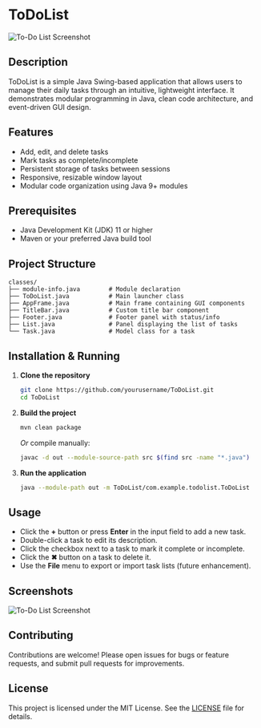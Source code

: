 # ToDoList

![To-Do List Screenshot](To_Do_List_screenshot.png)

## Description

ToDoList is a simple Java Swing-based application that allows users to manage their daily tasks through an intuitive, lightweight interface. It demonstrates modular programming in Java, clean code architecture, and event-driven GUI design.

## Features

* Add, edit, and delete tasks
* Mark tasks as complete/incomplete
* Persistent storage of tasks between sessions
* Responsive, resizable window layout
* Modular code organization using Java 9+ modules

## Prerequisites

* Java Development Kit (JDK) 11 or higher
* Maven or your preferred Java build tool

## Project Structure

```
classes/
├── module-info.java        # Module declaration
├── ToDoList.java           # Main launcher class
├── AppFrame.java           # Main frame containing GUI components
├── TitleBar.java           # Custom title bar component
├── Footer.java             # Footer panel with status/info
├── List.java               # Panel displaying the list of tasks
└── Task.java               # Model class for a task
```

## Installation & Running

1. **Clone the repository**

   ```bash
   git clone https://github.com/yourusername/ToDoList.git
   cd ToDoList
   ```

2. **Build the project**

   ```bash
   mvn clean package
   ```

   *Or* compile manually:

   ```bash
   javac -d out --module-source-path src $(find src -name "*.java")
   ```

3. **Run the application**

   ```bash
   java --module-path out -m ToDoList/com.example.todolist.ToDoList
   ```

## Usage

* Click the **+** button or press **Enter** in the input field to add a new task.
* Double-click a task to edit its description.
* Click the checkbox next to a task to mark it complete or incomplete.
* Click the **✖** button on a task to delete it.
* Use the **File** menu to export or import task lists (future enhancement).

## Screenshots

![To-Do List Screenshot](To_Do_List_screenshot.png)

## Contributing

Contributions are welcome! Please open issues for bugs or feature requests, and submit pull requests for improvements.

## License

This project is licensed under the MIT License. See the [LICENSE](LICENSE) file for details.
